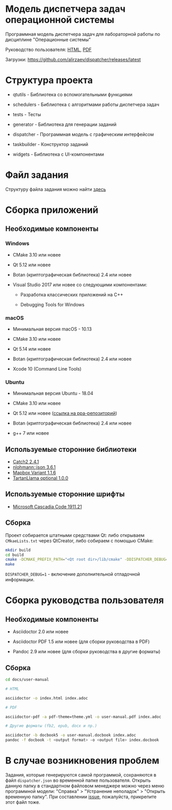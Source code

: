 # Модель диспетчера задач операционной системы

Программная модель диспетчера задач для лабораторной работы по дисциплине "Операционные системы"

Руководство пользователя: [HTML](https://alirzaev.github.io/dispatcher/user-manual), [PDF](https://alirzaev.github.io/dispatcher/user-manual.pdf)

Загрузки: https://github.com/alirzaev/dispatcher/releases/latest

# Структура проекта

- qtutils - Библиотека со вспомогательными функциями

- schedulers - Библиотека с алгоритмами работы диспетчера задач

- tests - Тесты

- generator - Библиотека для генерации заданий

- dispatcher - Программная модель с графическим интерфейсом

- taskbuilder - Конструктор заданий

- widgets - Библиотека с UI-компонентами

# Файл задания

Структуру файла задания можно найти [здесь](docs/TASK.md)

# Сборка приложений

## Необходимые компоненты

### Windows

- CMake 3.10 или новее

- Qt 5.12 или новее

- Botan (криптографическая библиотека) 2.4 или новее

- Visual Studio 2017 или новее со следующими компонентами:

  - Разработка классических приложений на C++

  - Debugging Tools for Windows

### macOS

- Минимальная версия macOS - 10.13

- CMake 3.10 или новее

- Qt 5.14 или новее

- Botan (криптографическая библиотека) 2.4 или новее

- Xcode 10 (Command Line Tools)

### Ubuntu

- Минимальная версия Ubuntu - 18.04

- CMake 3.10 или новее

- Qt 5.12 или новее ([ссылка на ppa-репозиторий](https://launchpad.net/~beineri))

- Botan (криптографическая библиотека) 2.4 или новее

- g++ 7 или новее

## Используемые сторонние библиотеки

- [Catch2 2.4.1](https://github.com/catchorg/Catch2)
- [nlohmann::json 3.6.1](https://github.com/nlohmann/json)
- [Mapbox Variant 1.1.6](https://github.com/mapbox/variant)
- [TartanLlama optional 1.0.0](https://github.com/TartanLlama/optional)

## Используемые сторонние шрифты

- [Microsoft Cascadia Code 1911.21](https://github.com/microsoft/cascadia-code)

## Сборка

Проект собирается штатными средствами Qt: либо открываем `CMkaeLists.txt` через QtCreator, либо
собираем с помощью CMake:

```sh
mkdir build
cd build
cmake -DCMAKE_PREFIX_PATH="<Qt root dir>/lib/cmake" -DDISPATCHER_DEBUG=1 ..
make
```

`DISPATCHER_DEBUG=1` - включение дополнительной отладочной информации.

# Сборка руководства пользователя

## Необходимые компоненты

- Asciidoctor 2.0 или новее

- Asciidoctor PDF 1.5 или новее (для сборки руководства в PDF)

- Pandoc 2.9 или новее (для сборки руководства в другие форматы)

## Сборка

```sh
cd docs/user-manual

# HTML

asciidoctor -o index.html index.adoc

# PDF

asciidoctor-pdf -a pdf-theme=theme.yml -o user-manual.pdf index.adoc

# Другие форматы (fb2, epub, docx и пр.)

asciidoctor -b docbook5 -o user-manual.docbook index.adoc
pandoc -f docbook -t <output format> -o <output file> index.docbook
```

# В случае возникновения проблем

Задания, которые генерируются самой программой, сохраняются в файл `dispatcher.json` во временной папке пользователя.
Открыть данную папку в стандартном файловом менеджере можно через меню программной модели:
"Справка" > "Устранение неполадок" > "Открыть временную папку".
При составлении [issue](https://github.com/alirzaev/dispatcher/issues), пожалуйста, прикрепите этот файл тоже.
